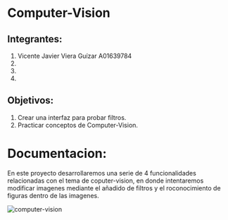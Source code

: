 # Computer-Vision

## Integrantes:
1. Vicente Javier Viera Guízar A01639784
2.
3.
4.

## Objetivos:

1. Crear una interfaz para probar filtros.
2. Practicar conceptos de Computer-Vision.

# Documentacion:

En este proyecto desarrollaremos una serie de 4 funcionalidades relacionadas con el tema de coputer-vision, en donde intentaremos modificar imagenes mediante el añadido de filtros y el roconocimiento de figuras dentro de las imagenes.

![computer-vision](https://cdn.forbes.com.mx/2021/03/computer-vision-640x360.jpg)